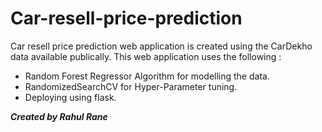 # Car-resell-price-prediction


Car resell price prediction web application is created using the CarDekho data available publically.
This web application uses the following :

* Random Forest Regressor Algorithm for modelling the data.
* RandomizedSearchCV for Hyper-Parameter tuning.
* Deploying using flask.

***Created by Rahul Rane***

